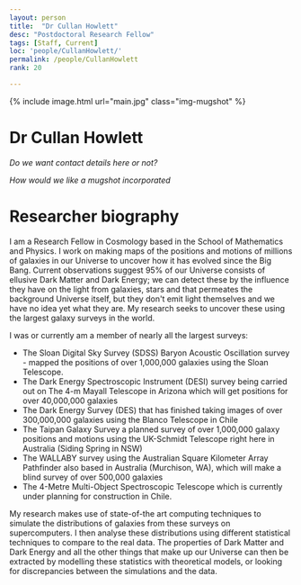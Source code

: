 ```yaml
---
layout: person
title:  "Dr Cullan Howlett"
desc: "Postdoctoral Research Fellow"
tags: [Staff, Current]
loc: 'people/CullanHowlett/'
permalink: /people/CullanHowlett
rank: 20

---
```

 
{% include image.html url="main.jpg" class="img-mugshot" %}

<div class="text-center" markdown="1">

# Dr Cullan Howlett


*Do we want contact details here or not?*

*How would we like a mugshot incorporated*

</div>
 
# Researcher biography

I am a Research Fellow in Cosmology based in the School of Mathematics and Physics. 
I work on making maps of the positions and motions of millions of galaxies in our Universe to uncover 
how it has evolved since the Big Bang. Current observations suggest 95% of our Universe consists of ellusive 
Dark Matter and Dark Energy; we can detect these by the influence they have on the light from galaxies, stars 
and that permeates the background Universe itself, but they don't emit light themselves and we have no idea yet 
what they are. My research seeks to uncover these using the largest galaxy surveys in the world.

I was or currently am a member of nearly all the largest surveys:

* The Sloan Digital Sky Survey (SDSS) Baryon Acoustic Oscillation survey - mapped the positions of over 1,000,000 galaxies using the Sloan Telescope.
* The Dark Energy Spectroscopic Instrument (DESI) survey being carried out on The 4-m Mayall Telescope in Arizona which will get positions for over 40,000,000 galaxies
* The Dark Energy Survey (DES) that has finished taking images of over 300,000,000 galaxies using the Blanco Telescope in Chile
* The Taipan Galaxy Survey a planned survey of over 1,000,000 galaxy positions and motions using the UK-Schmidt Telescope right here in Australia (Siding Spring in NSW)
* The WALLABY survey using the Australian Square Kilometer Array Pathfinder also based in Australia (Murchison, WA), which will make a blind survey of over 500,000 galaxies
* The 4-Metre Multi-Object Spectroscopic Telescope which is currently under planning for construction in Chile.

My research makes use of state-of-the art computing techniques to simulate the distributions of galaxies from these 
surveys on supercomputers. I then analyse these distributions using different statistical techniques to compare to the 
real data. The properties of Dark Matter and Dark Energy and all the other things that make up our Universe can then be 
extracted by modelling these statistics with theoretical models, or looking for discrepancies between the simulations 
and the data.